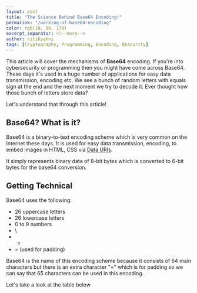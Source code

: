 ```yaml
---
layout: post
title: "The Science Behind Base64 Encoding!"
permalink: "/working-of-base64-encoding"
color: rgb(10, 80, 179)
excerpt_separator: <!--more-->
author: ritiksahni
tags: [Cryptography, Programming, Encoding, Obscurity]
---
```



This article will cover the mechanisms of __Base64__ encoding. If you're into cybersecurity or programming then you might have come across Base64. These days it's used in a huge number of applications for easy data transmission, encoding etc. We see a bunch of random letters with equals sign at the end and the next moment we try to decode it. Ever thought how those bunch of letters store data?

<!--more-->

Let's understand that through this article!

## Base64? What is it?

Base64 is a binary-to-text encoding scheme which is very common on the Internet these days. It is used for easy data transmission, encoding, to embed images in HTML, CSS via [Data URIs](https://developer.mozilla.org/en-US/docs/Web/HTTP/Basics_of_HTTP/Data_URIs).

It simply represents binary data of 8-bit bytes which is converted to 6-bit bytes for the base64 conversion.

## Getting Technical

Base64 uses the following:
- 26 uppercase letters
- 26 lowercase letters
- 0 to 9 numbers
- \
- +
- = (used for padding)

Base64 is the name of this encoding scheme because it consists of 64 main characters but there is an extra character "=" which is for padding so we can say that 65 characters can be used in this encoding.

Let's take a look at the table below